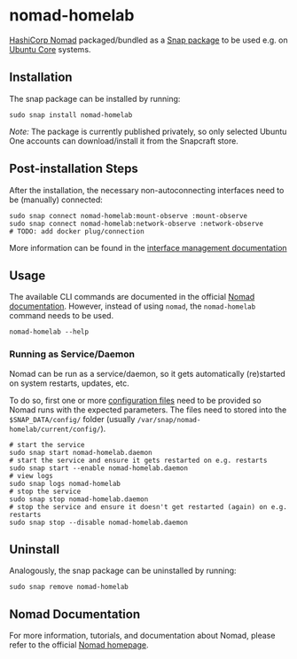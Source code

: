 # nomad-homelab

[HashiCorp Nomad](https://www.nomadproject.io/) packaged/bundled as a [Snap package](https://snapcraft.io/) to be used e.g. on [Ubuntu Core](https://ubuntu.com/core) systems.

## Installation

The snap package can be installed by running:

```shell
sudo snap install nomad-homelab
```

_Note:_ The package is currently published privately, so only selected Ubuntu One accounts can download/install it from the Snapcraft store.

## Post-installation Steps

After the installation, the necessary non-autoconnecting interfaces need to be (manually) connected:

```shell
sudo snap connect nomad-homelab:mount-observe :mount-observe
sudo snap connect nomad-homelab:network-observe :network-observe
# TODO: add docker plug/connection
```

More information can be found in the [interface management documentation](https://snapcraft.io/docs/interface-management)

## Usage

The available CLI commands are documented in the official [Nomad documentation](https://www.nomadproject.io/docs/commands). However, instead of using `nomad`, the `nomad-homelab` command needs to be used.

```shell
nomad-homelab --help
```

### Running as Service/Daemon

Nomad can be run as a service/daemon, so it gets automatically (re)started on system restarts, updates, etc.

To do so, first one or more [configuration files](https://www.nomadproject.io/docs/configuration) need to be provided so Nomad runs with the expected parameters.
The files need to stored into the `$SNAP_DATA/config/` folder (usually `/var/snap/nomad-homelab/current/config/`).

```shell
# start the service
sudo snap start nomad-homelab.daemon
# start the service and ensure it gets restarted on e.g. restarts
sudo snap start --enable nomad-homelab.daemon
# view logs
sudo snap logs nomad-homelab
# stop the service
sudo snap stop nomad-homelab.daemon
# stop the service and ensure it doesn't get restarted (again) on e.g. restarts
sudo snap stop --disable nomad-homelab.daemon
```

## Uninstall

Analogously, the snap package can be uninstalled by running:

```shell
sudo snap remove nomad-homelab
```

## Nomad Documentation

For more information, tutorials, and documentation about Nomad, please refer to the official [Nomad homepage](https://www.nomadproject.io/).
